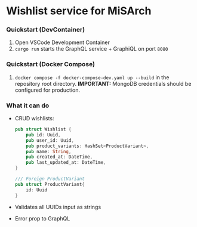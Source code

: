 # Wishlist service for MiSArch

### Quickstart (DevContainer)

1. Open VSCode Development Container
2. `cargo run` starts the GraphQL service + GraphiQL on port `8080`

### Quickstart (Docker Compose)

1. `docker compose -f docker-compose-dev.yaml up --build` in the repository root directory. **IMPORTANT:** MongoDB credentials should be configured for production.

### What it can do

- CRUD wishlists:

  ```rust
  pub struct Wishlist {
      pub id: Uuid,
      pub user_id: Uuid,
      pub product_variants: HashSet<ProductVariant>,
      pub name: String,
      pub created_at: DateTime,
      pub last_updated_at: DateTime,
  }

  /// Foreign ProductVariant
  pub struct ProductVariant{
      id: Uuid
  }
  ```

- Validates all UUIDs input as strings
- Error prop to GraphQL
